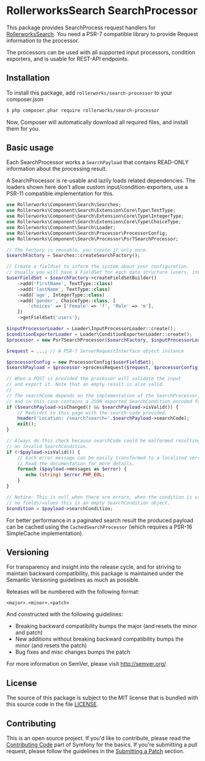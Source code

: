 RollerworksSearch SearchProcessor
=================================

This package provides SearchProcess request handlers for [RollerworksSearch][1].
You need a PSR-7 compatible library to provide Request information to the processor.

The processors can be used with all supported input processors, condition
exporters, and is usable for REST-API endpoints.

Installation
------------

To install this package, add `rollerworks/search-processor` to your composer.json

```bash
$ php composer.phar require rollerworks/search-processor
```

Now, Composer will automatically download all required files, and install them
for you.

Basic usage
-----------

Each SearchProcessor works a `SearchPayload` that contains READ-ONLY
information about the processing result.

A SearchProcessor is re-usable and lazily loads related dependencies.
The loaders shown here don't allow custom input/condition-exporters,
use a PSR-11 compatible implementation for this.

```php
use Rollerworks\Component\Search\Searches;
use Rollerworks\Component\Search\Extension\Core\Type\TextType;
use Rollerworks\Component\Search\Extension\Core\Type\IntegerType;
use Rollerworks\Component\Search\Extension\Core\Type\ChoiceType;
use Rollerworks\Component\Search\Loader;
use Rollerworks\Component\Search\Processor\ProcessorConfig;
use Rollerworks\Component\Search\Processor\Psr7SearchProcessor;

// The factory is reusable, you create it only once.
$searchFactory = Searches::createSearchFactory();

// Create a fieldset to inform the system about your configuration.
// Usually you will have a FieldSet for each data structure (users, invoices, etc).
$userFieldSet = $searchFactory->createFieldSetBuilder()
    ->add('firstName', TextType::class)
    ->add('lastName', TextType::class)
    ->add('age', IntegerType::class)
    ->add('gender', ChoiceType::class, [
        'choices' => ['Female' => 'f', 'Male' => 'm'],
    ])
    ->getFieldSet('users');

$inputProcessorLoader = Loader\InputProcessorLoader::create();
$conditionExporterLoader = Loader\ConditionExporterLoader::create();    
$processor = new Psr7SearchProcessor($searchFactory, $inputProcessorLoader, $conditionExporterLoader);

$request = ...; // A PSR-7 ServerRequestInterface object instance

$processorConfig = new ProcessorConfig($userFieldSet);
$searchPayload = $processor->processRequest($request, $processorConfig);

// When a POST is provided the processor will validate the input
// and export it. Note that an empty result is also valid.
// 
// The searchCode depends on the implementation of the SearchProcessor,
// and in this case contains a JSON exported SearchCondition encoded for URI usage.
if ($searchPayload->isChanged() && $searchPayload->isValid()) {
    // Redirect to this page with the search-code provided.
    header('Location: /search?search='.$searchPayload->searchCode);
    exit();
}

// Always do this check because searchCode could be malformed resulting in
// an invalid SearchCondition.
if (!$payload->isValid()) {
    // Each error message can be easily transformed to a localized version.
    // Read the documentation for more details.
    foreach ($payload->messages as $error) {
       echo (string) $error.PHP_EOL;
    }
}

// Notice: This is null when there are errors, when the condition is valid but has
// no fields/values this is an empty SearchCondition object.
$condition = $payload->searchCondition;
```

For better performance in a paginated search result the produced payload can be
cached using the `CachedSearchProcessor` (which requires a PSR-16 SimpleCache
implementation).

Versioning
----------

For transparency and insight into the release cycle, and for striving
to maintain backward compatibility, this package is maintained under
the Semantic Versioning guidelines as much as possible.

Releases will be numbered with the following format:

`<major>.<minor>.<patch>`

And constructed with the following guidelines:

* Breaking backward compatibility bumps the major (and resets the minor and patch)
* New additions without breaking backward compatibility bumps the minor (and resets the patch)
* Bug fixes and misc changes bumps the patch

For more information on SemVer, please visit <http://semver.org/>.

License
-------

The source of this package is subject to the MIT license that is bundled
with this source code in the file [LICENSE](LICENSE).

Contributing
------------

This is an open source project. If you'd like to contribute,
please read the [Contributing Code][2] part of Symfony for the basics. If you're submitting
a pull request, please follow the guidelines in the [Submitting a Patch][3] section.

[1]: https://github.com/rollerworks/search
[2]: http://symfony.com/doc/current/contributing/code/index.html
[3]: http://symfony.com/doc/current/contributing/code/patches.html#check-list
